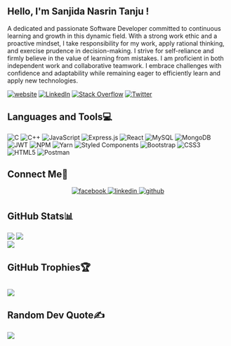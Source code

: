 
## Hello, I'm Sanjida Nasrin Tanju !

A dedicated and passionate Software Developer committed to continuous learning and growth in this dynamic field. With a strong work ethic and a proactive mindset, I take responsibility for my work, apply rational thinking, and exercise prudence in decision-making. I strive for self-reliance and firmly believe in the value of learning from mistakes. I am proficient in both independent work and collaborative teamwork. I embrace challenges with confidence and adaptability while remaining eager to efficiently learn and apply new technologies.

[![website](https://img.shields.io/badge/Portfolio-sanjidanasrin.vercel.app-2648ff?style=flat&logo=google-chrome)](https://sanjidanasrin.vercel.app/) [![LinkedIn](https://img.shields.io/badge/LinkedIn-%230077B5.svg?logo=linkedin&logoColor=white)](https://linkedin.com/in/sntanju07) [![Stack Overflow](https://img.shields.io/badge/-Stackoverflow-FE7A16?logo=stack-overflow&logoColor=white)](https://stackoverflow.com/users/29166542/sanjida-nasrin) [![Twitter](https://img.shields.io/badge/Twitter-%231DA1F2.svg?logo=Twitter&logoColor=white)](https://twitter.com/sntanju07)

## Languages and Tools💻
![C](https://img.shields.io/badge/c-%2300599C.svg?style=for-the-badge&logo=c&logoColor=white) 
![C++](https://img.shields.io/badge/c++-%2300599C.svg?style=for-the-badge&logo=c%2B%2B&logoColor=white)
![JavaScript](https://img.shields.io/badge/javascript-%23323330.svg?style=for-the-badge&logo=javascript&logoColor=%23F7DF1E)
![Express.js](https://img.shields.io/badge/express.js-%23404d59.svg?style=for-the-badge&logo=express&logoColor=%2361DAFB)
![React](https://img.shields.io/badge/react-%2320232a.svg?style=for-the-badge&logo=react&logoColor=%2361DAFB)
![MySQL](https://img.shields.io/badge/mysql-%2300f.svg?style=for-the-badge&logo=mysql&logoColor=white)
![MongoDB](https://img.shields.io/badge/MongoDB-%234ea94b.svg?style=for-the-badge&logo=mongodb&logoColor=white)
![JWT](https://img.shields.io/badge/JWT-black?style=for-the-badge&logo=JSON%20web%20tokens)
![NPM](https://img.shields.io/badge/NPM-%23000000.svg?style=for-the-badge&logo=npm&logoColor=white)
![Yarn](https://img.shields.io/badge/yarn-%232C8EBB.svg?style=for-the-badge&logo=yarn&logoColor=white)
![Styled Components](https://img.shields.io/badge/styled--components-DB7093?style=for-the-badge&logo=styled-components&logoColor=white)
![Bootstrap](https://img.shields.io/badge/bootstrap-%23563D7C.svg?style=for-the-badge&logo=bootstrap&logoColor=white)
![CSS3](https://img.shields.io/badge/css3-%231572B6.svg?style=for-the-badge&logo=css3&logoColor=white) 
![HTML5](https://img.shields.io/badge/html5-%23E34F26.svg?style=for-the-badge&logo=html5&logoColor=white)
![Postman](https://img.shields.io/badge/Postman-FF6C37?style=for-the-badge&logo=postman&logoColor=white)

## Connect Me🤙
<div align="center">

<a href="https://www.facebook.com/sntanju07" target="_blank">
<img src=https://img.shields.io/badge/facebook-%232E87FB.svg?&style=for-the-badge&logo=facebook&logoColor=white alt=facebook style="margin-bottom: 5px;" />
</a> 
<a href="https://linkedin.com/in/sntanju07" target="_blank">
<img src=https://img.shields.io/badge/linkedin-%231E77B5.svg?&style=for-the-badge&logo=linkedin&logoColor=white alt=linkedin style="margin-bottom: 5px;" />
</a>
<a href="https://github.com/sntanju" target="_blank">
<img src=https://img.shields.io/badge/github-%2324292e.svg?&style=for-the-badge&logo=github&logoColor=white alt=github style="margin-bottom: 5px;" />
</a>
</div>


## GitHub Stats📊
![](https://github-readme-stats.vercel.app/api?username=sntanju&theme=radical&hide_border=false&include_all_commits=true&count_private=false)
![](https://github-readme-streak-stats.herokuapp.com/?user=sntanju&theme=blue-green&hide_border=false)<br/>
![](https://github-readme-stats.vercel.app/api/top-langs/?username=sntanju&theme=yeblu&hide_border=false&include_all_commits=false&count_private=false&layout=compact)

## GitHub Trophies🏆
![](https://github-profile-trophy.vercel.app/?username=sntanju&theme=radical&no-frame=false&bg=true&margin-w=4)
---

## Random Dev Quote✍️
![](https://quotes-github-readme.vercel.app/api?type=vetical&theme=tokyonight)
 

